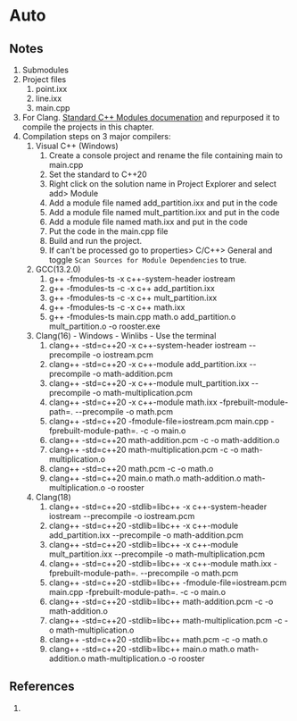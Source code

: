 # Auto

## Notes
1. Submodules
2. Project files
   1. point.ixx
   2. line.ixx
   3. main.cpp
3. For Clang. [Standard C++ Modules documenation](https://clang.llvm.org/docs/StandardCPlusPlusModules.html) and repurposed it to compile the projects in this chapter.
4. Compilation steps on 3 major compilers:
   1. Visual C++ (Windows)
      1. Create a console project and rename the file containing main to main.cpp
      2. Set the standard to C++20
      3. Right click on the solution name in Project Explorer and select add> Module
      4. Add a module file named add_partition.ixx and put in the code
      5. Add a module file named mult_partition.ixx and put in the code
      6. Add a module file named math.ixx and put in the code
      7. Put the code in the main.cpp file
      8. Build and run the project.
      9. If <iostream> can't be processed go to properties> C/C++> General and toggle `Scan Sources for Module Dependencies` to true.
   2.  GCC(13.2.0)
       1.  g++ -fmodules-ts -x c++-system-header iostream
       2.  g++ -fmodules-ts -c -x c++ add_partition.ixx
       3.  g++ -fmodules-ts -c -x c++ mult_partition.ixx
       4.  g++ -fmodules-ts -c -x c++ math.ixx
       5.  g++ -fmodules-ts main.cpp math.o add_partition.o mult_partition.o -o rooster.exe
   3.  Clang(16) - Windows - Winlibs - Use the terminal
       1.  clang++ -std=c++20 -x c++-system-header iostream --precompile -o iostream.pcm
       2.  clang++ -std=c++20 -x c++-module add_partition.ixx --precompile -o math-addition.pcm
       3.  clang++ -std=c++20 -x c++-module mult_partition.ixx --precompile -o math-multiplication.pcm
       4.  clang++ -std=c++20 -x c++-module math.ixx -fprebuilt-module-path=. --precompile -o math.pcm
       5.  clang++ -std=c++20 -fmodule-file=iostream.pcm main.cpp  -fprebuilt-module-path=. -c -o main.o
       6.  clang++ -std=c++20 math-addition.pcm -c -o math-addition.o
       7.  clang++ -std=c++20 math-multiplication.pcm -c -o math-multiplication.o
       8.  clang++ -std=c++20 math.pcm -c -o math.o
       9.  clang++ -std=c++20 main.o math.o math-addition.o math-multiplication.o -o rooster
   4.  Clang(18) 
       1.  clang++ -std=c++20 -stdlib=libc++ -x c++-system-header iostream --precompile -o iostream.pcm
       2.  clang++ -std=c++20 -stdlib=libc++ -x c++-module add_partition.ixx --precompile -o math-addition.pcm
       3.  clang++ -std=c++20 -stdlib=libc++ -x c++-module mult_partition.ixx --precompile -o math-multiplication.pcm
       4.  clang++ -std=c++20 -stdlib=libc++ -x c++-module math.ixx -fprebuilt-module-path=. --precompile -o math.pcm
       5.  clang++ -std=c++20 -stdlib=libc++ -fmodule-file=iostream.pcm main.cpp  -fprebuilt-module-path=. -c -o main.o
       6.  clang++ -std=c++20 -stdlib=libc++ math-addition.pcm -c -o math-addition.o
       7.  clang++ -std=c++20 -stdlib=libc++ math-multiplication.pcm -c -o math-multiplication.o
       8.  clang++ -std=c++20 -stdlib=libc++ math.pcm -c -o math.o
       9.  clang++ -std=c++20 -stdlib=libc++ main.o math.o math-addition.o math-multiplication.o -o rooster


## References

1. 

